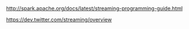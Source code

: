 http://spark.apache.org/docs/latest/streaming-programming-guide.html

https://dev.twitter.com/streaming/overview
